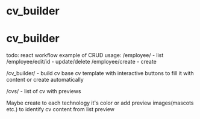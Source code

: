 # cv_builder
# cv_builder

todo:
react workflow
example of CRUD usage:
/employee/ - list
/employee/edit/id - update/delete
/employee/create - create

/cv_builder/ - build cv
base cv template with interactive buttons to fill it with content or create automatically

/cvs/ - list of cv with previews

Maybe create to each technology it's color or add preview images(mascots etc.) to identify cv content from list preview

